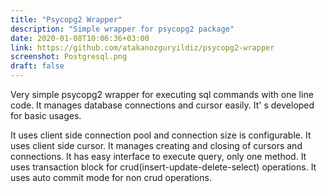 ```yaml
---
title: "Psycopg2 Wrapper"
description: "Simple wrapper for psycopg2 package"
date: 2020-01-08T10:06:36+03:00
link: https://github.com/atakanozguryildiz/psycopg2-wrapper
screenshot: Postgresql.png
draft: false
---
```


Very simple psycopg2 wrapper for executing sql commands with one line code. It manages database connections and cursor easily. It' s developed for basic usages.

It uses client side connection pool and connection size is configurable.
It uses client side cursor.
It manages creating and closing of cursors and connections.
It has easy interface to execute query, only one method.
It uses transaction block for crud(insert-update-delete-select) operations.
It uses auto commit mode for non crud operations.
